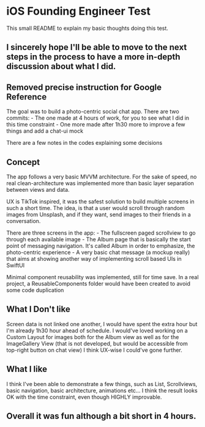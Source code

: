 # iOS Founding Engineer Test

This small README to explain my basic thoughts doing this test.
## I sincerely hope I'll be able to move to the next steps in the process to have a more in-depth discussion about what I did.

## Removed precise instruction for Google Reference

The goal was to build a photo-centric social chat app.
There are two commits:
    - The one made at 4 hours of work, for you to see what I did in this time constraint
    - One more made after 1h30 more to improve a few things and add a chat-ui mock

There are a few notes in the codes explaining some decisions

## Concept

The app follows a very basic MVVM architecture. For the sake of speed, no real clean-architecture was implemented more than basic layer separation between views and data.

UX is TikTok inspired, it was the safest solution to build multiple screens in such a short time.
The idea, is that a user would scroll through random images from Unsplash, and if they want, send images to their friends in a conversation.

There are three screens in the app:
    - The fullscreen paged scrollview to go through each available image
    - The Album page that is basically the start point of messaging navigation. It's called Album in order to emphasize, the photo-centric experience
    - A very basic chat message (a mockup really) that aims at showing another way of implementing scroll based UIs in SwiftUI

Minimal component reusability was implemented, still for time save. In a real project, a ReusableComponents folder would have been created to avoid some code duplication

## What I Don't like

Screen data is not linked one another, I would have spent the extra hour but I'm already 1h30 hour ahead of schedule.
I would've loved working on a Custom Layout for images both for the Album view as well as for the ImageGallery View (that is not developed, but would be accessible from top-right button on chat view)
I think UX-wise I could've gone further. 

## What I like

I think I've been able to demonstrate a few things, such as List, Scrollviews, basic navigation, basic architecture, animations etc...
I think the result looks OK with the time constraint, even though HIGHLY improvable.


## Overall it was fun although a bit short in 4 hours.